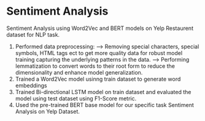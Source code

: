 # Sentiment Analysis
Sentiment Analysis using Word2Vec and BERT models on Yelp Restaurent dataset for NLP task.

1) Performed data preprocessing:
   --> Removing special characters, special symbols, HTML tags ect to get more quality data for robust model training capturing the underlying patterns in the data.
   --> Performing lemmatization to convert words to their root form to reduce the dimensionality and enhance model generalization.
2) Trained a Word2Vec model usinng train dataset to generate word embeddings
3) Trained Bi-directional LSTM model on train dataset and evaluated the model using test dataset using F1-Score metric.
4) Used the pre-trained BERT base model for our specific task Sentiment Analysis on Yelp Dataset.

